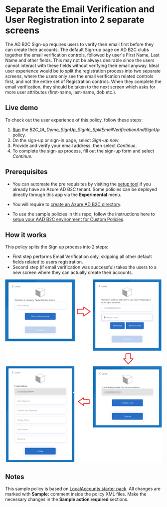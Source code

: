 # Separate the Email Verification and User Registration into 2 separate screens

The AD B2C Sign-up requires users to verify their email first before they can create their accounts. The default Sign-up page on AD B2C clubs together the email verification controls, followed by user's First Name, Last Name and other fields. This may not be always desirable since the users cannot interact with these fields without verifying their email anyway. Ideal user experience would be to split the registration process into two separate screens, where the users only see the email verification related controls first, and not the entire set of Registration controls. When they complete the email verification, they should be taken to the next screen which asks for more user attributes (first-name, last-name, dob etc.).

## Live demo

To check out the user experience of this policy, follow these steps:

1. [Run](https://b2clivedemo.b2clogin.com/b2clivedemo.onmicrosoft.com/B2C_1A_Demo_SignUp_SignIn_SplitEmailVerificationAndSignUp/oauth2/v2.0/authorize?client_id=cfaf887b-a9db-4b44-ac47-5efff4e2902c&nonce=defaultNonce&redirect_uri=https%3A%2F%2Fjwt.ms&scope=openid&response_type=id_token&prompt=login) the *B2C_1A_Demo_SignUp_SignIn_SplitEmailVerificationAndSignUp* policy.
1. On the sign-up or sign-in page, select *Sign-up now*.
1. Provide and verify your email address, then select *Continue*.
1. To complete the sign-up process, fill out the sign-up form and select *Continue*.

## Prerequisites

- You can automate the pre requisites by visiting the [setup tool](https://aka.ms/iefsetup) if you already have an Azure AD B2C tenant. Some policies can be deployed directly through this app via the **Experimental** menu.

- You will require to [create an Azure AD B2C directory](https://docs.microsoft.com/azure/active-directory-b2c/tutorial-create-tenant).

- To use the sample policies in this repo, follow the instructions here to [setup your AAD B2C environment for Custom Policies](https://docs.microsoft.com/azure/active-directory-b2c/active-directory-b2c-get-started-custom).


## How it works

This policy splits the Sign up process into 2 steps:

- First step performs Email Verification only, skipping all other default fields related to users registration.
- Second step (if email verification was successful) takes the users to a new screen where they can actually create their accounts.
 
![A diagram Flow of this sample policy.](media/flow.png)

## Notes

This sample policy is based on [LocalAccounts starter pack](https://github.com/Azure-Samples/active-directory-b2c-custom-policy-starterpack/tree/master/LocalAccounts). All changes are marked with **Sample:** comment inside the policy XML files. Make the necessary changes in the **Sample action required** sections. 